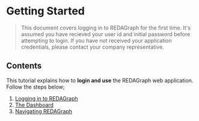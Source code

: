 # Getting Started

> This document covers logging in to REDAGraph for the first time. It's assumed you have recieved your user id and initial password before attempting to login. If you have not received your application credentials, please contact your company representative.


## Contents

This tutorial explains how to **login and use** the REDAGraph web application. Follow the steps below;

1. [Logging in to REDAGraph](../Web/login/login.md)
2. [The Dashboard](../Web/dashboard/customizing.md)
3. [Navigating REDAGraph](../Web/navigation.md)




